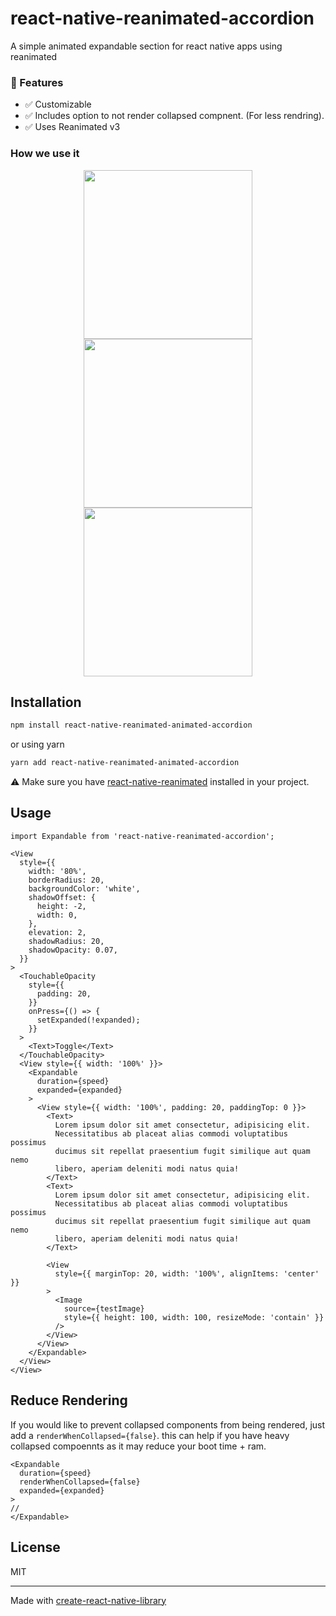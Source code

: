 # react-native-reanimated-accordion
A simple animated expandable section for react native apps using reanimated

### 🦄 Features
- ✅  Customizable
- ✅  Includes option to not render collapsed compnent. (For less rendring).
- ✅  Uses Reanimated v3


### How we use it
<p align="center">
<img src="https://github.com/Malaa-tech/react-native-reanimated-accordion/assets/24798045/3ab1463f-f200-4f41-943f-7ea74ad20adf" width="270"/>
<img src="https://github.com/Malaa-tech/react-native-reanimated-accordion/assets/24798045/e613f0f0-261c-448b-b8b3-4f9f428302a8" width="270"/>
<img src="https://github.com/Malaa-tech/react-native-reanimated-accordion/assets/24798045/3cc703f3-e674-41e0-9489-dae80dd28d52" width="270"/>
</p>

## Installation

```sh
npm install react-native-reanimated-animated-accordion
```
or using yarn
```sh
yarn add react-native-reanimated-animated-accordion
```

⚠️ Make sure you have [react-native-reanimated](https://docs.swmansion.com/react-native-reanimated/) installed in your project.


## Usage

```tsx | pure
import Expandable from 'react-native-reanimated-accordion';

<View
  style={{
    width: '80%',
    borderRadius: 20,
    backgroundColor: 'white',
    shadowOffset: {
      height: -2,
      width: 0,
    },
    elevation: 2,
    shadowRadius: 20,
    shadowOpacity: 0.07,
  }}
>
  <TouchableOpacity
    style={{
      padding: 20,
    }}
    onPress={() => {
      setExpanded(!expanded);
    }}
  >
    <Text>Toggle</Text>
  </TouchableOpacity>
  <View style={{ width: '100%' }}>
    <Expandable
      duration={speed}
      expanded={expanded}
    >
      <View style={{ width: '100%', padding: 20, paddingTop: 0 }}>
        <Text>
          Lorem ipsum dolor sit amet consectetur, adipisicing elit.
          Necessitatibus ab placeat alias commodi voluptatibus possimus
          ducimus sit repellat praesentium fugit similique aut quam nemo
          libero, aperiam deleniti modi natus quia!
        </Text>
        <Text>
          Lorem ipsum dolor sit amet consectetur, adipisicing elit.
          Necessitatibus ab placeat alias commodi voluptatibus possimus
          ducimus sit repellat praesentium fugit similique aut quam nemo
          libero, aperiam deleniti modi natus quia!
        </Text>

        <View
          style={{ marginTop: 20, width: '100%', alignItems: 'center' }}
        >
          <Image
            source={testImage}
            style={{ height: 100, width: 100, resizeMode: 'contain' }}
          />
        </View>
      </View>
    </Expandable>
  </View>
</View>
```


## Reduce Rendering
If you would like to prevent collapsed components from being rendered, just add a `renderWhenCollapsed={false}`.
this can help if you have heavy collapsed compoennts as it may reduce your boot time + ram.

```tsx | pure
<Expandable
  duration={speed}
  renderWhenCollapsed={false}
  expanded={expanded}
>
//
</Expandable>
```


## License

MIT

---

Made with [create-react-native-library](https://github.com/callstack/react-native-builder-bob)
